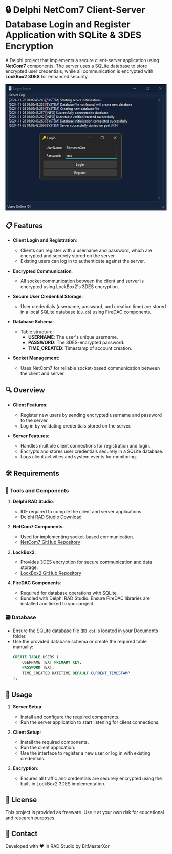 # 🔒 Delphi NetCom7 Client-Server Database Login and Register Application with SQLite & 3DES Encryption

A Delphi project that implements a secure client-server application using **NetCom7** components. The server uses a SQLite database to store encrypted user credentials, while all communication is encrypted with **LockBox2 3DES** for enhanced security.

<p align="center">
  <img src="Preview.png">
</p>

## 📋 Features

- **Client Login and Registration**: 
  - Clients can register with a username and password, which are encrypted and securely stored on the server.
  - Existing users can log in to authenticate against the server.

- **Encrypted Communication**: 
  - All socket communication between the client and server is encrypted using LockBox2's 3DES encryption.

- **Secure User Credential Storage**:
  - User credentials (username, password, and creation time) are stored in a local SQLite database (`DB.db`) using FireDAC components.

- **Database Schema**:
  - Table structure:
    - **USERNAME**: The user's unique username.
    - **PASSWORD**: The 3DES-encrypted password.
    - **TIME_CREATED**: Timestamp of account creation.

- **Socket Management**:
  - Uses NetCom7 for reliable socket-based communication between the client and server.

## 🔍 Overview

- **Client Features**:
  - Register new users by sending encrypted username and password to the server.
  - Log in by validating credentials stored on the server.

- **Server Features**:
  - Handles multiple client connections for registration and login.
  - Encrypts and stores user credentials securely in a SQLite database.
  - Logs client activities and system events for monitoring.

## 🛠️ Requirements

### 🔧 Tools and Components

1. **Delphi RAD Studio**:  
   - IDE required to compile the client and server applications.  
   - [Delphi RAD Studio Download](https://www.embarcadero.com/products/delphi)  

2. **NetCom7 Components**:  
   - Used for implementing socket-based communication.  
   - [NetCom7 GitHub Repository](https://github.com/DelphiBuilder/NetCom7)  

3. **LockBox2**:  
   - Provides 3DES encryption for secure communication and data storage.  
   - [LockBox2 GitHub Repository](https://github.com/jarto/lockbox2)  

4. **FireDAC Components**:  
   - Required for database operations with SQLite.  
   - Bundled with Delphi RAD Studio. Ensure FireDAC libraries are installed and linked to your project.  

### 🗃️ Database

- Ensure the SQLite database file (`DB.db`) is located in your Documents folder.  
- Use the provided database schema or create the required table manually:
  ```sql
  CREATE TABLE USERS (
      USERNAME TEXT PRIMARY KEY,
      PASSWORD TEXT,
      TIME_CREATED DATETIME DEFAULT CURRENT_TIMESTAMP
  );
  ```

## 🧩 Usage

1. **Server Setup**:
   * Install and configure the required components.
   * Run the server application to start listening for client connections.

2. **Client Setup**:
   * Install the required components.
   * Run the client application.
   * Use the interface to register a new user or log in with existing credentials.

3. **Encryption**:
   * Ensures all traffic and credentials are securely encrypted using the built-in LockBox2 3DES implementation.

## 📜 License

This project is provided as freeware. Use it at your own risk for educational and research purposes.

## 📧 Contact

Developed with ❤️ In RAD Studio by BitMasterXor
